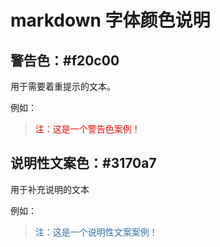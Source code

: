 # markdown 字体颜色说明

## 警告色：#f20c00

用于需要着重提示的文本。

例如：

> <font color="#f20c00">注：这是一个警告色案例！</font>

## 说明性文案色：#3170a7

用于补充说明的文本

例如：

> <font color="#3170a7">注：这是一个说明性文案案例！</font>

